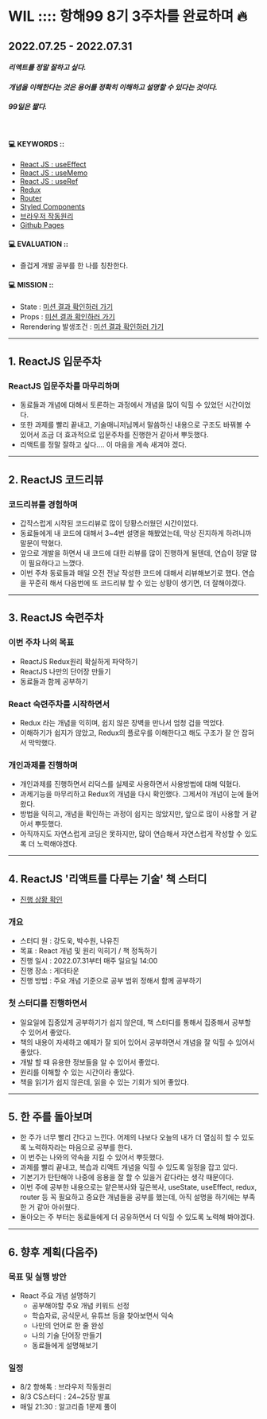 # WIL :::: 항해99 8기 3주차를 완료하며 🔥 
## 2022.07.25 - 2022.07.31
#### **_리액트를 정말 잘하고 싶다._**
#### **_개념을 이해한다는 것은 용어를 정확히 이해하고 설명할 수 있다는 것이다._**
#### **_99일은 짧다._**
<br />

#### 💻 KEYWORDS :: 
- [React JS : useEffect](https://github.com/YooJinRa/til/blob/main/ReactJS/useEffect.md)
- [React JS : useMemo](https://github.com/YooJinRa/til/blob/main/ReactJS/useMemo.md)
- [React JS : useRef](https://github.com/YooJinRa/til/blob/main/ReactJS/useRef.md)
- [Redux](https://github.com/YooJinRa/study_reactjs/tree/main/react-redux-tutorial)
- [Router]()
- [Styled Components]()
- [브라우저 작동원리]()
- [Github Pages](https://github.com/YooJinRa/til/blob/main/Git_Github/GithubPages.md)

#### 💻 EVALUATION :: 
- 즐겁게 개발 공부를 한 나를 칭찬한다.

#### 💻 MISSION ::
- State : [미션 결과 확인하러 가기](https://github.com/YooJinRa/til/tree/main/ReactJS/State.md)
- Props : [미션 결과 확인하러 가기](https://github.com/YooJinRa/til/tree/main/ReactJS/Props.md)
- Rerendering 발생조건 : [미션 결과 확인하러 가기](hhttps://github.com/YooJinRa/til/tree/main/ReactJS/Rerendering.md)

-----

## 1. ReactJS 입문주차
### ReactJS 입문주차를 마무리하며
- 동료들과 개념에 대해서 토론하는 과정에서 개념을 많이 익힐 수 있었던 시간이었다. 
- 또한 과제를 빨리 끝내고, 기술매니저님께서 말씀하신 내용으로 구조도 바꿔볼 수 있어서 조금 더 효과적으로 입문주차를 진행한거 같아서 뿌듯했다.
- 리액트를 정말 잘하고 싶다.... 이 마음을 계속 새겨야 겠다.

-----

## 2. ReactJS 코드리뷰
### 코드리뷰를 경험하며
- 갑작스럽게 시작된 코드리뷰로 많이 당황스러웠던 시간이었다.
- 동료들에게 내 코드에 대해서 3~4번 설명을 해봤었는데, 막상 진지하게 하려니까 말문이 막혔다. 
- 앞으로 개발을 하면서 내 코드에 대한 리뷰를 많이 진행하게 될텐데, 연습이 정말 많이 필요하다고 느꼈다. 
- 이번 주차 동료들과 매일 오전 전날 작성한 코드에 대해서 리뷰해보기로 했다. 연습을 꾸준히 해서 다음번에 또 코드리뷰 할 수 있는 상황이 생기면, 더 잘해야겠다.

-----

## 3. ReactJS 숙련주차
### 이번 주차 나의 목표
- ReactJS Redux원리 확실하게 파악하기
- ReactJS 나만의 단어장 만들기
- 동료들과 함께 공부하기

### React 숙련주차를 시작하면서
- Redux 라는 개념을 익히며, 쉽지 않은 장벽을 만나서 엄청 겁을 먹었다.
- 이해하기가 쉽지가 않았고, Redux의 플로우를 이해한다고 해도 구조가 잘 안 잡혀서 막막했다. 

### 개인과제를 진행하며
- 개인과제를 진행하면서 리덕스를 실제로 사용하면서 사용방법에 대해 익혔다.
- 과제기능을 마무리하고 Redux의 개념을 다시 확인했다. 그제서야 개념이 눈에 들어왔다. 
- 방법을 익히고, 개념을 확인하는 과정이 쉽지는 않았지만, 앞으로 많이 사용할 거 같아서 뿌듯했다.
- 아직까지도 자연스럽게 코딩은 못하지만, 많이 연습해서 자연스럽게 작성할 수 있도록 더 노력해야겠다.

-----

## 4. ReactJS '리액트를 다루는 기술' 책 스터디
- [진행 상황 확인](https://github.com/YooJinRa/study_reactjs)

### 개요
- 스터디 원 : 강도욱, 박수원, 나유진
- 목표 : React 개념 및 원리 익히기 / 책 정독하기
- 진행 일시 : 2022.07.31부터 매주 일요일 14:00
- 진행 장소 : 게더타운
- 진행 방법 : 주요 개념 기준으로 공부 범위 정해서 함께 공부하기

### 첫 스터디를 진행하면서
- 일요일에 집중있게 공부하기가 쉽지 않은데, 책 스터디를 통해서 집중해서 공부할 수 있어서 좋았다. 
- 책의 내용이 자세하고 예제가 잘 되어 있어서 공부하면서 개념을 잘 익힐 수 있어서 좋았다.
- 개발 할 때 유용한 정보들을 알 수 있어서 좋았다. 
- 원리를 이해할 수 있는 시간이라 좋았다. 
- 책을 읽기가 쉽지 않은데, 읽을 수 있는 기회가 되어 좋았다.

-----

## 5. 한 주를 돌아보며
- 한 주가 너무 빨리 간다고 느낀다. 어제의 나보다 오늘의 내가 더 열심히 할 수 있도록 노력하자라는 마음으로 공부를 한다.
- 이 번주는 나와의 약속을 지킬 수 있어서 뿌듯했다. 
- 과제를 빨리 끝내고, 복습과 리액트 개념을 익힐 수 있도록 일정을 잡고 있다.
- 기본기가 탄탄해야 나중에 응용을 잘 할 수 있을거 같다라는 생각 때문이다. 
- 이번 주에 공부한 내용으로는 얕은복사와 깊은복사, useState, useEffect, redux, router 등 꼭 필요하고 중요한 개념들을 공부를 했는데, 아직 설명을 하기에는 부족한 거 같아 아쉬웠다. 
- 돌아오는 주 부터는 동료들에게 더 공유하면서 더 익힐 수 있도록 노력해 봐야겠다. 

-----

## 6. 향후 계획(다음주)
### 목표 및 실행 방안
- React 주요 개념 설명하기
  * 공부해야할 주요 개념 키워드 선정
  * 학습자료, 공식문서, 유튜브 등을 찾아보면서 익숙
  * 나만의 언어로 한 줄 완성
  * 나의 기술 단어장 만들기
  * 동료들에게 설명해보기

### 일정
- 8/2 항해톡 : 브라우저 작동원리
- 8/3 CS스터디 : 24~25장 발표
- 매일 21:30 : 알고리즘 1문제 풀이
